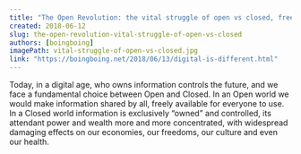 ```yaml
---
title: "The Open Revolution: the vital struggle of open vs closed, free vs unfree"
created: 2018-06-12
slug: the-open-revolution-vital-struggle-of-open-vs-closed
authors: [boingboing]
imagePath: vital-struggle-of-open-vs-closed.jpg
link: "https://boingboing.net/2018/06/13/digital-is-different.html"
---
```


Today, in a digital age, who owns information controls the future, and we face a fundamental choice between Open and Closed. In an Open world we would make information shared by all, freely available for everyone to use. In a Closed world information is exclusively “owned” and controlled, its attendant power and wealth more and more concentrated, with widespread damaging effects on our economies, our freedoms, our culture and even our health.